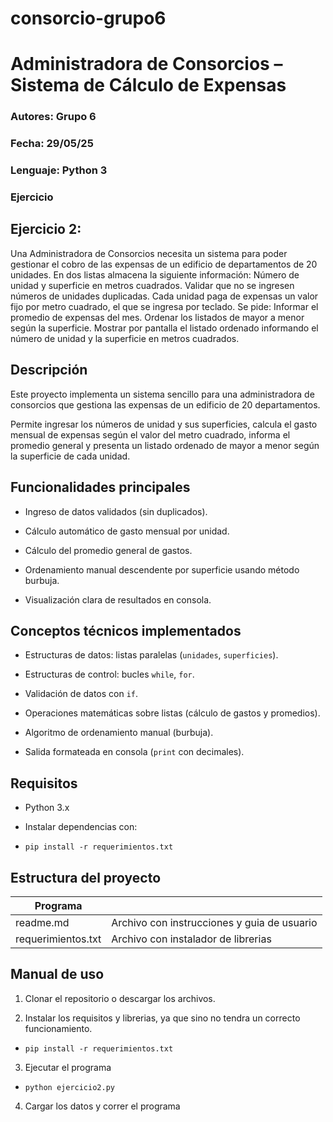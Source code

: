 # consorcio-grupo6
# Administradora de Consorcios – Sistema de Cálculo de Expensas

  

### Autores: Grupo 6

  

### Fecha: 29/05/25

  

### Lenguaje: Python 3

### Ejercicio
## Ejercicio 2:
Una Administradora de Consorcios necesita un sistema para poder gestionar el cobro de las expensas de un edificio de departamentos de 20 unidades.
En dos listas almacena la siguiente información: Número de unidad y superficie en metros cuadrados.
Validar que no se ingresen números de unidades duplicadas. Cada unidad paga de expensas un valor fijo por metro cuadrado, el que se ingresa por teclado. Se pide:
Informar el promedio de expensas del mes.
Ordenar los listados de mayor a menor según la superficie. Mostrar por pantalla el listado ordenado informando el número de unidad y la superficie en metros cuadrados.

## Descripción

Este proyecto implementa un sistema sencillo para una administradora de consorcios que gestiona las expensas de un edificio de 20 departamentos.

Permite ingresar los números de unidad y sus superficies, calcula el gasto mensual de expensas según el valor del metro cuadrado, informa el promedio general y presenta un listado ordenado de mayor a menor según la superficie de cada unidad.

## Funcionalidades principales


- Ingreso de datos validados (sin duplicados).

- Cálculo automático de gasto mensual por unidad.

- Cálculo del promedio general de gastos.

- Ordenamiento manual descendente por superficie usando método burbuja.

- Visualización clara de resultados en consola.

  

## Conceptos técnicos implementados

  

- Estructuras de datos: listas paralelas (`unidades`, `superficies`).

- Estructuras de control: bucles `while`, `for`.

- Validación de datos con `if`.

- Operaciones matemáticas sobre listas (cálculo de gastos y promedios).

- Algoritmo de ordenamiento manual (burbuja).

- Salida formateada en consola (`print` con decimales).

  

## Requisitos

  

- Python 3.x

- Instalar dependencias con:

-  `pip install -r requerimientos.txt`

  

## Estructura del proyecto
| Programa |  |
|--|--|
|readme.md |Archivo con instrucciones y guia de usuario |
|requerimientos.txt|Archivo con instalador de librerias |

  

## Manual de uso

  

1. Clonar el repositorio o descargar los archivos.

2. Instalar los requisitos y librerias, ya que sino no tendra un correcto funcionamiento.

-  `pip install -r requerimientos.txt`

3. Ejecutar el programa

-  `python ejercicio2.py`

4. Cargar los datos y correr el programa
